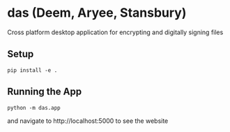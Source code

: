 # das (Deem, Aryee, Stansbury)
Cross platform desktop application for encrypting and digitally signing files

## Setup
`pip install -e .`

## Running the App
`python -m das.app`

and navigate to http://localhost:5000 to see the website

